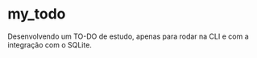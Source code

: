 # my_todo
Desenvolvendo um TO-DO de estudo, apenas para rodar na CLI e com a integração com o SQLite.
